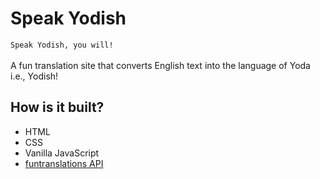 # Speak Yodish
`Speak Yodish, you will!` <br/><br/>
A fun translation site that converts English text into the language of Yoda i.e., Yodish!

## How is it built?
- HTML
- CSS
- Vanilla JavaScript
- [funtranslations API](https://funtranslations.com/)

